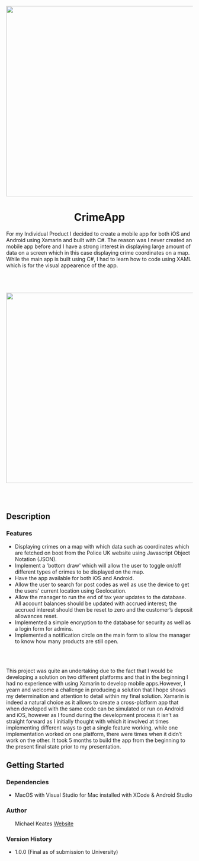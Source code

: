 <p align="center">
  <img src="https://repository-images.githubusercontent.com/580135325/89a2213a-42f8-40a7-ace0-f389f4a5ee16" width="512px"/>
</p>
<h1 align="center">CrimeApp</h1>
For my Individual Product I decided to create a mobile app for both iOS and Android using Xamarin and built with C#. The reason was I never created an mobile app before and I have a strong interest in displaying large amount of data on a screen which in this case displaying crime coordinates on a map. While the main app is built using C#, I had to learn how to code using XAML which is for the visual appearence of the app.
<br></br>
<br></br>
<p align="center">
  <img src="https://blog.michaelkeates.co.uk/wp-content/uploads/2022/07/Screenshot_20220131-232858.jpg" width="512px"/>
</p>
<br></br>
<h2 align="left">Description</h1>

<h3 align="left">Features</h3>
<ul>
<li>Displaying crimes on a map with which data such as coordinates which are fetched on boot from the Police UK website using Javascript Object Notation (JSON).</li>
<li>Implement a 'bottom draw' which will allow the user to toggle on/off different types of crimes to be displayed on the map.</li>
<li>Have the app available for both iOS and Android.</li>
<li>Allow the user to search for post codes as well as use the device to get the users' current location using Geolocation.</li>
<li>Allow the manager to run the end of tax year updates to the database. All account balances should be updated with accrued interest; the accrued interest should then be reset to zero and the customer’s deposit allowances reset.</li>
<li>Implemented a simple encryption to the database for security as well as a login form for admins.</li>
<li>Implemented a notification circle on the main form to allow the manager to know how many products are still open.</li>
</ul>

<br></br>

This project was quite an undertaking due to the fact that I would be developing a solution on two different platforms and that in the beginning I had no experience with using Xamarin to develop mobile apps.However, I yearn and welcome a challenge in producing a solution that I hope shows my determination and attention to detail within my final solution. Xamarin is indeed a natural choice as it allows to create a cross-platform app that when developed with the same code can be simulated or run on Android and iOS, however as I found during the development process it isn’t as straight forward as I initially thought with which it involved at times implementing different ways to get a single feature working, while one implementation worked on one platform, there were times when it didn’t work on the other. It took 5 months to build the app from the beginning to the present final state prior to my presentation.

<h2 align="left">Getting Started</h1>

<h3 align="left">Dependencies</h3>
<ul>
<li>MacOS with Visual Studio for Mac installed with XCode & Android Studio</li>
</ul>

<h3 align="left">Author</h3>
<ul>
Michael Keates <a href="https://www.michaelkeates.co.uk">Website</a>
</ul>

<h3 align="left">Version History</h3>
<ul>
<li>1.0.0 (Final as of submission to University)</li>
</ul>
